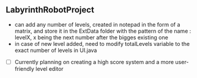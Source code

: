 ## LabyrinthRobotProject
  - can add any number of levels, created in notepad in the form of a matrix, and store it in the ExtData folder with the pattern of the name : levelX, x being the next number after the bigges existing one
  - in case of new level added, need to modify totalLevels variable to the exact number of levels in UI.java
  
- [ ] Currently planning on creating a high score system and a more user-friendly level editor
